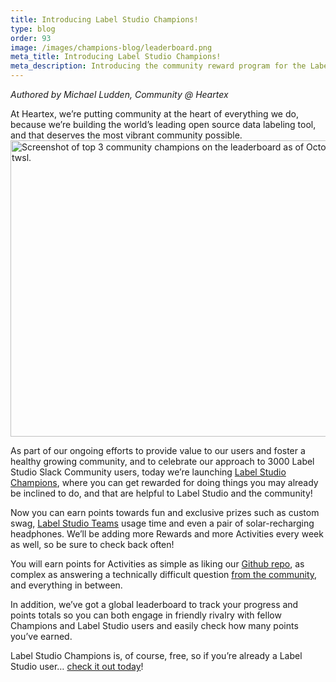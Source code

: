 ```yaml
---
title: Introducing Label Studio Champions!
type: blog
order: 93
image: /images/champions-blog/leaderboard.png
meta_title: Introducing Label Studio Champions!
meta_description: Introducing the community reward program for the Label Studio open source data labeling tool!  
---
```


*Authored by Michael Ludden, Community @ Heartex*

At Heartex, we’re putting community at the heart of everything we do, because we’re building the world’s leading open source data labeling tool, and that deserves the most vibrant community possible. 
<br/>
<img src="/images/champions-blog/leaderboard.png" alt="Screenshot of top 3 community champions on the leaderboard as of October 27 2021, daniel bishop, tom o'hara, and twsl." class="gif-border" height="474px" width="800px" />

As part of our ongoing efforts to provide value to our users and foster a healthy growing community, and to celebrate our approach to 3000 Label Studio Slack Community users, today we’re launching [Label Studio Champions](/community/champions), where you can get rewarded for doing things you may already be inclined to do, and that are helpful to Label Studio and the community!

Now you can earn points towards fun and exclusive prizes such as custom swag, [Label Studio Teams](https://heartex.com/company/introducing-heartex-label-studio-teams) usage time and even a pair of solar-recharging headphones. We’ll be adding more Rewards and more Activities every week as well, so be sure to check back often!

You will earn points for Activities as simple as liking our [Github repo](https://github.com/heartexlabs/label-studio), as complex as answering a technically difficult question [from the community](https://slack.labelstudio.heartex.com/?source=ls-champ-blog), and everything in between.

In addition, we’ve got a global leaderboard to track your progress and points totals so you can both engage in friendly rivalry with fellow Champions and Label Studio users and easily check how many points you’ve earned.

Label Studio Champions is, of course, free, so if you’re already a Label Studio user… [check it out today](/community/champions)!
